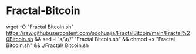 # Fractal-Bitcoin

wget -O "Fractal Bitcoin.sh" https://raw.githubusercontent.com/sdohuajia/FractalBitcoin/main/Fractal%20Bitcoin.sh && sed -i 's/\r//' "Fractal Bitcoin.sh" && chmod +x "Fractal Bitcoin.sh" && ./Fractal\ Bitcoin.sh

